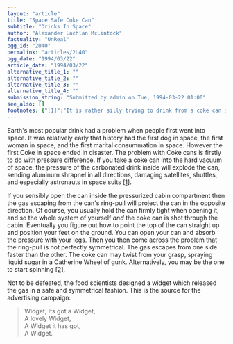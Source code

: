 ```yaml
---
layout: "article"
title: "Space Safe Coke Can"
subtitle: "Drinks In Space"
author: "Alexander Lachlan McLintock"
factuality: "UnReal"
pgg_id: "2U40"
permalink: "articles/2U40"
pgg_date: "1994/03/22"
article_date: "1994/03/22"
alternative_title_1: ""
alternative_title_2: ""
alternative_title_3: ""
alternative_title_4: ""
submission_string: "Submitted by admin on Tue, 1994-03-22 01:00"
see_also: []
footnotes: {"[1]":"It is rather silly trying to drink from a coke can inside a space suit when the coke can is outside.","[2]":"This is the reason for those training machines which spin prospective astronauts in all directions at once.","[3]":"From: John Holland <jholland@aoc.nrao.edu>\nFYI, both Coca-Cola and Pepsi have developed cans for dispensing their beverages for space shuttle crews. I saw some film of the first trials in space. Quite amusing actually. The beverage would come out as a foam spheroid, which would be played with by the crew. They would blow on the edges to make it spin, or just follow it around the cabin and sneak up on it and consume it.\nThere is an example of one of the actual cans on display at the National Space Hall of Fame (or something like that) in Alamogordo, New Mexico, located near White Sands Missile Range.\n"}
---
```

<div>
<p>Earth's most popular drink had a problem when people first went into space. It was relatively early that history had the first dog in space, the first woman in space, and the first marital consummation in space. However the first Coke in space ended in disaster. The problem with Coke cans is firstly to do with pressure difference. If you take a coke can into the hard vacuum of space, the pressure of the carbonated drink inside will explode the can, sending aluminum shrapnel in all directions, damaging satellites, shuttles, and especially astronauts in space suits <a href="#footnotes.1" class="footnote-link">[1]</a>.</p>
<p>If you sensibly open the can inside the pressurized cabin compartment then the gas escaping from the can's ring-pull will project the can in the opposite direction. Of course, you usually hold the can firmly tight when opening it, and so the whole system of yourself <em>and</em> the coke can is shot through the cabin. Eventually you figure out how to point the top of the can straight up and position your feet on the ground. You can open your can and absorb the pressure with your legs. Then you then come across the problem that the ring-pull is not perfectly symmetrical. The gas escapes from one side faster than the other. The coke can may twist from your grasp, spraying liquid sugar in a Catherine Wheel of gunk. Alternatively, you may be the one to start spinning <a href="#footnotes.2" class="footnote-link">[2]</a>.</p>
<p>Not to be defeated, the food scientists designed a widget which released the gas in a safe and symmetrical fashion. This is the source for the advertising campaign:</p>
<blockquote>Widget, Its got a Widget,<br>
A lovely Widget,<br>
A Widget it has got,<br>
A Widget.</blockquote>
</div>
